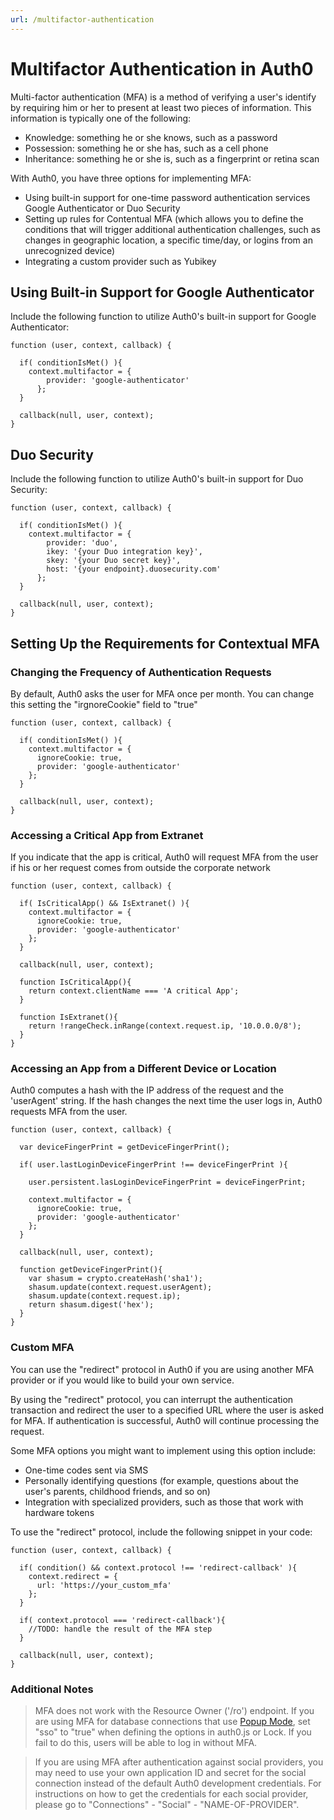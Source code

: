 ```yaml
---
url: /multifactor-authentication
---
```


# Multifactor Authentication in Auth0

Multi-factor authentication (MFA) is a method of verifying a user's identify by requiring him or her to present at least two pieces of information. This information is typically one of the following:

* Knowledge: something he or she knows, such as a password
* Possession: something he or she has, such as a cell phone
* Inheritance: something he or she is, such as a fingerprint or retina scan

With Auth0, you have three options for implementing MFA:

* Using built-in support for one-time password authentication services Google Authenticator or Duo Security
* Setting up rules for Contentual MFA (which allows you to define the conditions that will trigger additional authentication challenges, such as changes in geographic location, a specific time/day, or logins from an unrecognized device)
* Integrating a custom provider such as Yubikey

## Using Built-in Support for Google Authenticator

Include the following function to utilize Auth0's built-in support for Google Authenticator:

```
function (user, context, callback) {

  if( conditionIsMet() ){
    context.multifactor = {
        provider: 'google-authenticator'
      };
  }

  callback(null, user, context);
}
```

## Duo Security

Include the following function to utilize Auth0's built-in support for Duo Security:

```
function (user, context, callback) {

  if( conditionIsMet() ){
    context.multifactor = {
        provider: 'duo',
        ikey: '{your Duo integration key}',
        skey: '{your Duo secret key}',
        host: '{your endpoint}.duosecurity.com'
      };
  }

  callback(null, user, context);
}
```

## Setting Up the Requirements for Contextual MFA

### Changing the Frequency of Authentication Requests

By default, Auth0 asks the user for MFA once per month. You can change this setting the "irgnoreCookie" field to "true"

```
function (user, context, callback) {

  if( conditionIsMet() ){
    context.multifactor = {
      ignoreCookie: true,
      provider: 'google-authenticator'
    };
  }

  callback(null, user, context);
}
```

### Accessing a Critical App from Extranet

If you indicate that the app is critical, Auth0 will request MFA from the user if his or her request comes from outside the corporate network

```
function (user, context, callback) {

  if( IsCriticalApp() && IsExtranet() ){
    context.multifactor = {
      ignoreCookie: true,
      provider: 'google-authenticator'
    };
  }

  callback(null, user, context);

  function IsCriticalApp(){
    return context.clientName === 'A critical App';
  }

  function IsExtranet(){
    return !rangeCheck.inRange(context.request.ip, '10.0.0.0/8');
  }
}
```

### Accessing an App from a Different Device or Location

Auth0 computes a hash with the IP address of the request and the 'userAgent' string. If the hash changes the next time the user logs in, Auth0 requests MFA from the user.

```
function (user, context, callback) {

  var deviceFingerPrint = getDeviceFingerPrint();

  if( user.lastLoginDeviceFingerPrint !== deviceFingerPrint ){

    user.persistent.lasLoginDeviceFingerPrint = deviceFingerPrint;

    context.multifactor = {
      ignoreCookie: true,
      provider: 'google-authenticator'
    };
  }

  callback(null, user, context);

  function getDeviceFingerPrint(){
    var shasum = crypto.createHash('sha1');
    shasum.update(context.request.userAgent);
    shasum.update(context.request.ip);
    return shasum.digest('hex');
  }
}
```

### Custom MFA

You can use the "redirect" protocol in Auth0 if you are using another MFA provider or if you would like to build your own service.

By using the "redirect" protocol, you can interrupt the authentication transaction and redirect the user to a specified URL where the user is asked for MFA. If authentication is successful, Auth0 will continue processing the request.

Some MFA options you might want to implement using this option include:

* One-time codes sent via SMS
* Personally identifying questions (for example, questions about the user's parents, childhood friends, and so on)
* Integration with specialized providers, such as those that work with hardware tokens

To use the "redirect" protocol, include the following snippet in your code:

```
function (user, context, callback) {

  if( condition() && context.protocol !== 'redirect-callback' ){
    context.redirect = {
      url: 'https://your_custom_mfa'
    };
  }

  if( context.protocol === 'redirect-callback'){
    //TODO: handle the result of the MFA step
  }

  callback(null, user, context);
}
```

### Additional Notes

> MFA does not work with the Resource Owner ('/ro') endpoint. If you are using MFA for database connections that use [Popup Mode](https://github.com/auth0/auth0.js#popup-mode), set "sso" to "true" when defining the options in auth0.js or Lock. If you fail to do this, users will be able to log in without MFA.

> If you are using MFA after authentication against social providers, you may need to use your own application ID and secret for the social connection instead of the default Auth0 development credentials. For instructions on how to get the credentials for each social provider, please go to "Connections" - "Social" - "NAME-OF-PROVIDER".